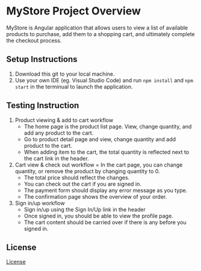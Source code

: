 # MyStore Project Overview

MyStore is Angular application that allows users to view a list of available products to purchase, add them to a shopping cart, and ultimately complete the checkout process. 

## Setup Instructions
1. Download this git to your local machine.
2. Use your own IDE (eg. Visual Studio Code) and run `npm install` and `npm start` in the terminual to launch the application.

## Testing Instruction
1. Product viewing & add to cart workflow
   - The home page is the product list page. View, change quantity, and add any product to the cart.
   - Go to product detail page and view, change quantity and add product to the cart.
   - When adding item to the cart, the total quantity is reflected next to the cart link in the header.
2. Cart view & check out workflow
   = In the cart page, you can change quantity, or remove the product by changing quantity to 0. 
   - The total price should reflect the changes.
   - You can check out the cart if you are signed in.
   - The payment form should display any error message as you type.
   - The confirmation page shows the overview of your order. 
3. Sign in/up workflow
   - Sign in/up using the Sign In/Up link in the header
   - Once signed in, you should be able to view the profile page.
   - The cart content should be carried over if there is any before you signed in.

## License

[License](LICENSE.txt)
